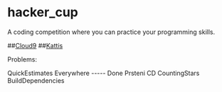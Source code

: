 # hacker_cup
A coding competition where you can practice your programming skills.

##[Cloud9](https://ide.c9.io/airaptor/hacker_cup)
##[Kattis](https://open.kattis.com/contests/vq97az/problems)


Problems:

QuickEstimates
Everywhere  ----- Done
Prsteni
CD
CountingStars
BuildDependencies
